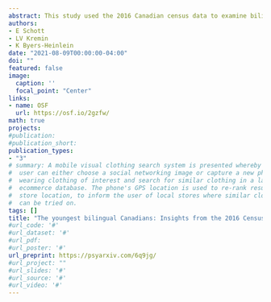 ```yaml
---
abstract: This study used the 2016 Canadian census data to examine bilingualism amongst children aged 0–9 years. Across Canada, 18 percent of children used two or more languages at home, which rose to more than 25 percent of children in large cities and in Northern Canada. English and French was the most common language pair in Quebec and Ontario, and a variety of other pairs were spoken in other provinces. The presence of bilingual adults in the home and immigration generation were the strongest predictors of children’s active bilingualism. These findings can inform policies for supporting bilingual children and families. 
authors:
- E Schott
- LV Kremin
- K Byers-Heinlein
date: "2021-08-09T00:00:00-04:00"
doi: ""
featured: false
image:
  caption: ''
  focal_point: "Center"
links:
- name: OSF
  url: https://osf.io/2gzfw/
math: true
projects:
#publication: 
#publication_short: 
publication_types:
- "3"
# summary: A mobile visual clothing search system is presented whereby a smart phone
#  user can either choose a social networking image or capture a new photo of a person
#  wearing clothing of interest and search for similar clothing in a large cloud-based
#  ecommerce database. The phone's GPS location is used to re-rank results by retail
#  store location, to inform the user of local stores where similar clothing items
#  can be tried on.
tags: []
title: "The youngest bilingual Canadians: Insights from the 2016 Census about children aged 0-9"
#url_code: '#'
#url_dataset: '#'
#url_pdf: 
#url_poster: '#'
url_preprint: https://psyarxiv.com/6q9jg/
#url_project: ""
#url_slides: '#'
#url_source: '#'
#url_video: '#'
---
```



